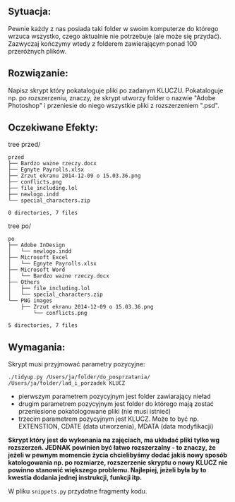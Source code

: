 ## Sytuacja:
Pewnie każdy z nas posiada taki folder w swoim komputerze do którego wrzuca wszystko, czego aktualnie nie potrzebuje (ale może się przydać). Zazwyczaj kończymy wtedy z folderem zawierającym ponad 100 przeróżnych plików.

## Rozwiązanie:
Napisz skrypt który pokataloguje pliki po zadanym KLUCZU. Pokataloguje np. po rozszerzeniu, znaczy, że skrypt utworzy folder o nazwie "Adobe Photoshop" i przeniesie do niego wszystkie pliki z rozszerzeniem ".psd".

## Oczekiwane Efekty:
tree przed/
```
przed
├── Bardzo ważne rzeczy.docx
├── Egnyte Payrolls.xlsx
├── Zrzut ekranu 2014-12-09 o 15.03.36.png
├── conflicts.png
├── file_including.lol
├── newlogo.indd
└── special_characters.zip

0 directories, 7 files
```
tree po/
```
po
├── Adobe InDesign
│   └── newlogo.indd
├── Microsoft Excel
│   └── Egnyte Payrolls.xlsx
├── Microsoft Word
│   └── Bardzo ważne rzeczy.docx
├── Others
│   ├── file_including.lol
│   └── special_characters.zip
└── PNG images
    ├── Zrzut ekranu 2014-12-09 o 15.03.36.png
        └── conflicts.png

5 directories, 7 files
```
## Wymagania:
Skrypt musi przyjmować parametry pozycyjne: 
```
./tidyup.py /Users/ja/folder/do_posprzatania/ /Users/ja/folder/lad_i_porzadek KLUCZ
```
* pierwszym parametrem pozycyjnym jest folder zawiarający nieład
* drugim parametrem pozycyjnym jest folder do którego mają zostać przeniesione pokatologowane pliki (nie musi istnieć)
* trzecim parametrem pozycyjnym jest KLUCZ. Może to być np. EXTENSTION, CDATE (data utworzenia), MDATA (data
  modyfikacji)

**Skrypt który jest do wykonania na zajęciach, ma układać pliki tylko wg rozszerzeń. JEDNAK powinien być łatwo
rozszerzalny - to znaczy, że jeżeli w pewnym momencie życia chcielibyśmy dodać jakiś nowy sposób katologowania np. po
rozmiarze, rozszerzenie skryptu o nowy KLUCZ nie powinno stanowić większego problemu. Najlepiej, jeżeli była by to
kwestia dodania jednej instrukcji, funkcji itp.**

W pliku `snippets.py` przydatne fragmenty kodu.
